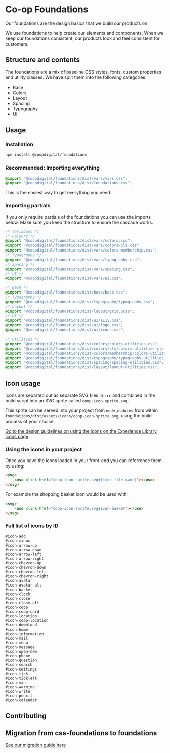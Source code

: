 # Co-op Foundations

Our foundations are the design basics that we build our products on.

We use foundations to help create our elements and components. When we keep our foundations consistent, our products look and feel consistent for customers.

## Structure and contents

The foundations are a mix of baseline CSS styles, fonts, custom properties and utility classes. We have split them into the following categories:

- Base
- Colors
- Layout
- Spacing
- Typography
- UI

## Usage

### Installation

```bash
npm install @coopdigital/foundations
```

### Recommended: Importing everything

```css
@import "@coopdigital/foundations/dist/vars/vars.css";
@import "@coopdigital/foundations/dist/foundations.css";
```

This is the easiest way to get everything you need.

### Importing partials

If you only require partials of the foundations you can use the imports below. Make sure you keep the structure to ensure the cascade works.

```css
/* Variables */
/* Colours */
@import "@coopdigital/foundations/dist/vars/colors.css";
@import "@coopdigital/foundations/dist/vars/colors-cls.css";
@import "@coopdigital/foundations/dist/vars/colors-membership.css";
/* Typography */
@import "@coopdigital/foundations/dist/vars/typography.css";
/* Spacing */
@import "@coopdigital/foundations/dist/vars/spacing.css";
/* UI */
@import "@coopdigital/foundations/dist/vars/ui.css";

/* Base */
@import "@coopdigital/foundations/dist/base/base.css";
/* Typography */
@import "@coopdigital/foundations/dist/typography/typography.css";
/* Layout */
@import "@coopdigital/foundations/dist/layout/grid.pcss";
/* UI */
@import "@coopdigital/foundations/dist/ui/a11y.css";
@import "@coopdigital/foundations/dist/ui/logo.css";
@import "@coopdigital/foundations/dist/ui/icons.css";

/* Utilities */
@import "@coopdigital/foundations/dist/colors/colors-utilities.css";
@import "@coopdigital/foundations/dist/colors/cls/colors-utilities-cls.css";
@import "@coopdigital/foundations/dist/colors/membership/colors-utilities-membership.css";
@import "@coopdigital/foundations/dist/typography/typography-utilities.css";
@import "@coopdigital/foundations/dist/spacing/spacing-utilities.css";
@import "@coopdigital/foundations/dist/layout/layout-utilities.css";
```

## Icon usage
Icons are separted out as separate SVG files in `src` and combined in the build script into an SVG sprite called `coop-icon-sprite.svg`.

This sprite can be served into your project from `node_nodules` from within `foundations/dist/assets/icons/coop-icon-sprite.svg`, using the build process of your choice.

[Go to the design guidelines on using the icons on the Experience Library icons page](https://www.coop.co.uk/experience-library/foundations/icon-set.html)

### Using the icons in your project
Once you have the icons loaded in your front-end you can referrence them by using:

```html
<svg>
    <use xlink:href="coop-icon-sprite.svg#[icon-file-name]"></use>
</svg>
```

For example the shopping basket icon would be used with:

```html
<svg>
    <use xlink:href="coop-icon-sprite.svg#icon-basket"></use>
</svg>
```

### Full list of icons by ID

```
#icon-add
#icon-minus
#icon-arrow-up
#icon-arrow-down
#icon-arrow-left
#icon-arrow-right
#icon-chevron-up
#icon-chevron-down
#icon-chevron-left
#icon-chevron-right
#icon-avatar
#icon-avatar-alt
#icon-basket
#icon-clock
#icon-close
#icon-close-alt
#icon-coop
#icon-coop-card
#icon-location
#icon-coop-location
#icon-download
#icon-home
#icon-information
#icon-mail
#icon-menu
#icon-message
#icon-open-new
#icon-phone
#icon-question
#icon-search
#icon-settings
#icon-tick
#icon-tick-alt
#icon-van
#icon-warning
#icon-write
#icon-pencil
#icon-calendar
```

## Contributing

## Migration from css-foundations to foundations

[See our migration guide here](./docs/migration.md)
